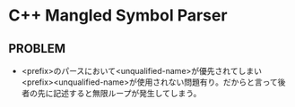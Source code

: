 # C++ Mangled Symbol Parser
## PROBLEM
- &lt;prefix&gt;のパースにおいて&lt;unqualified-name&gt;が優先されてしまい&lt;prefix&gt;&lt;unqualified-name&gt;が使用されない問題有り。だからと言って後者の先に記述すると無限ループが発生してしまう。